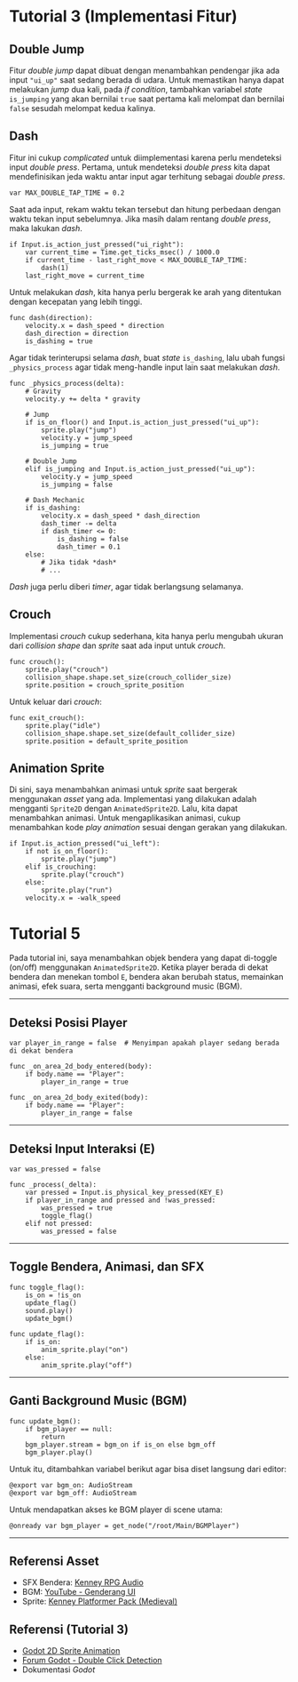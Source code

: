 # Tutorial 3 (Implementasi Fitur)

## **Double Jump**
Fitur *double jump* dapat dibuat dengan menambahkan pendengar jika ada input `"ui_up"` saat sedang berada di udara. Untuk memastikan hanya dapat melakukan *jump* dua kali, pada *if condition*, tambahkan variabel *state* `is_jumping` yang akan bernilai `true` saat pertama kali melompat dan bernilai `false` sesudah melompat kedua kalinya.

## **Dash**
Fitur ini cukup *complicated* untuk diimplementasi karena perlu mendeteksi input *double press*. Pertama, untuk mendeteksi *double press* kita dapat mendefinisikan jeda waktu antar input agar terhitung sebagai *double press*.

```gdscript
var MAX_DOUBLE_TAP_TIME = 0.2
```

Saat ada input, rekam waktu tekan tersebut dan hitung perbedaan dengan waktu tekan input sebelumnya. Jika masih dalam rentang *double press*, maka lakukan *dash*.

```gdscript
if Input.is_action_just_pressed("ui_right"):
    var current_time = Time.get_ticks_msec() / 1000.0
    if current_time - last_right_move < MAX_DOUBLE_TAP_TIME:
        dash(1)
    last_right_move = current_time
```

Untuk melakukan *dash*, kita hanya perlu bergerak ke arah yang ditentukan dengan kecepatan yang lebih tinggi.

```gdscript
func dash(direction):
    velocity.x = dash_speed * direction
    dash_direction = direction
    is_dashing = true
```

Agar tidak terinterupsi selama *dash*, buat *state* `is_dashing`, lalu ubah fungsi `_physics_process` agar tidak meng-handle input lain saat melakukan *dash*.

```gdscript
func _physics_process(delta):
    # Gravity
    velocity.y += delta * gravity
    
    # Jump
    if is_on_floor() and Input.is_action_just_pressed("ui_up"):
        sprite.play("jump")
        velocity.y = jump_speed
        is_jumping = true
    
    # Double Jump
    elif is_jumping and Input.is_action_just_pressed("ui_up"):
        velocity.y = jump_speed
        is_jumping = false
    
    # Dash Mechanic
    if is_dashing:
        velocity.x = dash_speed * dash_direction
        dash_timer -= delta
        if dash_timer <= 0:
            is_dashing = false
            dash_timer = 0.1
    else:
        # Jika tidak *dash*
        # ...
```

*Dash* juga perlu diberi *timer*, agar tidak berlangsung selamanya.

## **Crouch**
Implementasi *crouch* cukup sederhana, kita hanya perlu mengubah ukuran dari *collision shape* dan *sprite* saat ada input untuk *crouch*.

```gdscript
func crouch():
    sprite.play("crouch")
    collision_shape.shape.set_size(crouch_collider_size)
    sprite.position = crouch_sprite_position
```

Untuk keluar dari *crouch*:

```gdscript
func exit_crouch():
    sprite.play("idle")
    collision_shape.shape.set_size(default_collider_size)
    sprite.position = default_sprite_position
```

## **Animation Sprite**
Di sini, saya menambahkan animasi untuk *sprite* saat bergerak menggunakan *asset* yang ada. Implementasi yang dilakukan adalah mengganti `Sprite2D` dengan `AnimatedSprite2D`. Lalu, kita dapat menambahkan animasi. Untuk mengaplikasikan animasi, cukup menambahkan kode *play animation* sesuai dengan gerakan yang dilakukan.

```gdscript
if Input.is_action_pressed("ui_left"):
    if not is_on_floor():
        sprite.play("jump")
    elif is_crouching:
        sprite.play("crouch")
    else:
        sprite.play("run")
    velocity.x = -walk_speed
```
# Tutorial 5

Pada tutorial ini, saya menambahkan objek bendera yang dapat di-toggle (on/off) menggunakan `AnimatedSprite2D`. Ketika player berada di dekat bendera dan menekan tombol `E`, bendera akan berubah status, memainkan animasi, efek suara, serta mengganti background music (BGM).

---

## Deteksi Posisi Player

```gdscript
var player_in_range = false  # Menyimpan apakah player sedang berada di dekat bendera

func _on_area_2d_body_entered(body):
	if body.name == "Player":
		player_in_range = true

func _on_area_2d_body_exited(body):
	if body.name == "Player":
		player_in_range = false
```

---

## Deteksi Input Interaksi (E)

```gdscript
var was_pressed = false

func _process(_delta):
	var pressed = Input.is_physical_key_pressed(KEY_E)
	if player_in_range and pressed and !was_pressed:
		was_pressed = true
		toggle_flag()
	elif not pressed:
		was_pressed = false
```

---

## Toggle Bendera, Animasi, dan SFX

```gdscript
func toggle_flag():
	is_on = !is_on
	update_flag()
	sound.play()
	update_bgm()
```

```gdscript
func update_flag():
	if is_on:
		anim_sprite.play("on")
	else:
		anim_sprite.play("off")
```

---

## Ganti Background Music (BGM)

```gdscript
func update_bgm():
	if bgm_player == null:
		return
	bgm_player.stream = bgm_on if is_on else bgm_off
	bgm_player.play()
```

Untuk itu, ditambahkan variabel berikut agar bisa diset langsung dari editor:

```gdscript
@export var bgm_on: AudioStream
@export var bgm_off: AudioStream
```

Untuk mendapatkan akses ke BGM player di scene utama:

```gdscript
@onready var bgm_player = get_node("/root/Main/BGMPlayer")
```

---

## Referensi Asset

- SFX Bendera: [Kenney RPG Audio](https://kenney.nl/assets/rpg-audio)  
- BGM: [YouTube - Genderang UI](https://www.youtube.com/watch?v=2NvinfnNd1c&ab_channel=AnthemEnthusiastsIndonesia)  
- Sprite: [Kenney Platformer Pack (Medieval)](https://kenney.nl/assets/platformer-pack-medieval)

## **Referensi (Tutorial 3)**
- [Godot 2D Sprite Animation](https://docs.godotengine.org/en/stable/tutorials/2d/2d_sprite_animation.html)
- [Forum Godot - Double Click Detection](https://forum.godotengine.org/t/how-to-detect-double-click-in-process/69606)
- Dokumentasi *Godot*

